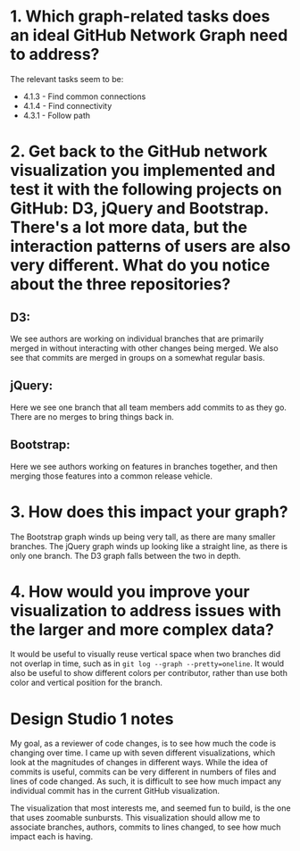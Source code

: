 # 1. Which graph-related tasks does an ideal GitHub Network Graph need to address?

The relevant tasks seem to be:

 * 4.1.3 - Find common connections
 * 4.1.4 - Find connectivity
 * 4.3.1 - Follow path

# 2. Get back to the GitHub network visualization you implemented and test it with the following projects on GitHub: D3, jQuery and Bootstrap. There's a lot more data, but the interaction patterns of users are also very different. What do you notice about the three repositories?

## D3:

We see authors are working on individual branches that are primarily merged in without interacting with other changes being merged. We also see that commits are merged in groups on a somewhat regular basis.

## jQuery:

Here we see one branch that all team members add commits to as they go. There are no merges to bring things back in.

## Bootstrap:

Here we see authors working on features in branches together, and then merging those features into a common release vehicle.

# 3. How does this impact your graph?

The Bootstrap graph winds up being very tall, as there are many smaller branches. The jQuery graph winds up looking like a straight line, as there is only one branch. The D3 graph falls between the two in depth.

# 4. How would you improve your visualization to address issues with the larger and more complex data?

It would be useful to visually reuse vertical space when two branches did not overlap in time, such as in `git log --graph --pretty=oneline`. It would also be useful to show different colors per contributor, rather than use both color and vertical position for the branch.

# Design Studio 1 notes

My goal, as a reviewer of code changes, is to see how much the code is changing over time. I came up with seven different visualizations, which look at the magnitudes of changes in different ways. While the idea of commits is useful, commits can be very different in numbers of files and lines of code changed. As such, it is difficult to see how much impact any individual commit has in the current GitHub visualization.

The visualization that most interests me, and seemed fun to build, is the one that uses zoomable sunbursts. This visualization should allow me to associate branches, authors, commits to lines changed, to see how much impact each is having.

